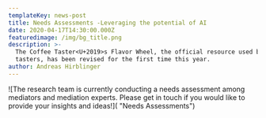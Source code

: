 ```yaml
---
templateKey: news-post
title: Needs Assessments -Leveraging the potential of AI
date: 2020-04-17T14:30:00.000Z
featuredimage: /img/bg_title.png
description: >-
  The Coffee Taster<U+2019>s Flavor Wheel, the official resource used by coffee
  tasters, has been revised for the first time this year.
author: Andreas Hirblinger
---
```

![The research team is currently conducting a needs assessment among mediators and mediation experts.  Please get in touch if you would like to provide your insights and ideas!]( "Needs Assessments")